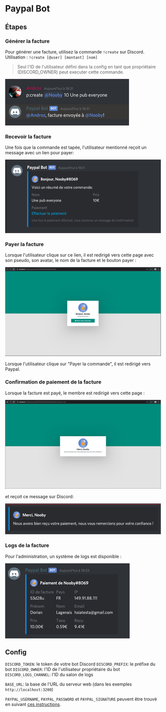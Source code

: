 # Paypal Bot

## Étapes

### Générer la facture

Pour générer une facture, utilisez la commande `!create` sur Discord.
Utilisation : `!create [@user] [montant] [nom]`
> Seul l'ID de l'utilisateur défini dans la config en tant que propriétaire (DISCORD_OWNER) peut executer cette commande.

![generate_command](examples/generate_cmd.png)

### Recevoir la facture

Une fois que la commande est tapée, l'utilisateur mentionné reçoit un message avec un lien pour payer:

![receive_embed](examples/receive_embed.png)

### Payer la facture

Lorsque l'utilisateur clique sur ce lien, il est redirigé vers cette page avec son pseudo, son avatar, le nom de la facture et le bouton payer :

![payment_page](examples/payment_page.png)

Lorsque l'utilisateur clique sur "Payer la commande", il est redirigé vers Paypal.

### Confirmation de paiement de la facture

Lorsque la facture est payé, le membre est redirigé vers cette page :

![confirmation](examples/confirmation_payment.png)

et reçoit ce message sur Discord:

![confirmation_embed](examples/confirmation_embed.png)

### Logs de la facture

Pour l'administration, un système de logs est disponible :

![logs](examples/logs.png)

## Config

`DISCORD_TOKEN`: le token de votre bot Discord
`DISCORD_PREFIX`: le préfixe du bot
`DISCORD_OWNER`: l'ID de l'utilisateur propriétaire du bot
`DISCORD_LOGS_CHANNEL`: l'ID du salon de logs

`BASE_URL`: la base de l'URL du serveur web (dans les exemples `http://localhost:3200`)

`PAYPAL_USERNAME`, `PAYPAL_PASSWORD` et `PAYPAL_SIGNATURE` peuvent être trouvé en suivant [ces instructions](https://www.npmjs.com/package/paypal-express-checkout#paypal-account).
